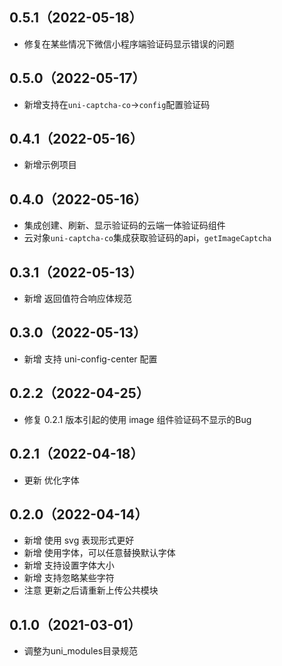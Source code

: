 ## 0.5.1（2022-05-18）
- 修复在某些情况下微信小程序端验证码显示错误的问题
## 0.5.0（2022-05-17）
- 新增支持在`uni-captcha-co`->`config`配置验证码
## 0.4.1（2022-05-16）
- 新增示例项目
## 0.4.0（2022-05-16）
- 集成创建、刷新、显示验证码的云端一体验证码组件
- 云对象`uni-captcha-co`集成获取验证码的api，`getImageCaptcha`
## 0.3.1（2022-05-13）
- 新增  返回值符合响应体规范
## 0.3.0（2022-05-13）
- 新增  支持 uni-config-center 配置
## 0.2.2（2022-04-25）
- 修复  0.2.1 版本引起的使用 image 组件验证码不显示的Bug
## 0.2.1（2022-04-18）
- 更新  优化字体
## 0.2.0（2022-04-14）
- 新增  使用 svg 表现形式更好
- 新增  使用字体，可以任意替换默认字体
- 新增  支持设置字体大小
- 新增  支持忽略某些字符
- 注意  更新之后请重新上传公共模块
## 0.1.0（2021-03-01）
- 调整为uni_modules目录规范
